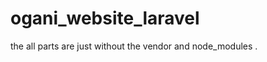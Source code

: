 # ogani_website_laravel
 
the all parts are just without the vendor and node_modules .













